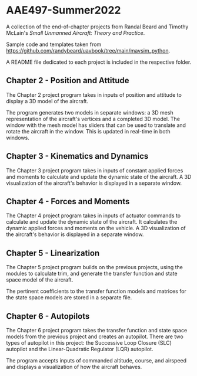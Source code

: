 # AAE497-Summer2022
A collection of the end-of-chapter projects from Randal Beard and Timothy McLain's *Small Unmanned Aircraft: Theory and Practice*.

Sample code and templates taken from https://github.com/randybeard/uavbook/tree/main/mavsim_python.

A README file dedicated to each project is included in the respective folder.

## Chapter 2 - Position and Attitude
The Chapter 2 project program takes in inputs of position and attitude to display a 3D model of the aircraft. 

The program generates two models in separate windows: a 3D mesh representation of the aircraft's vertices and a completed 3D model.
The window with the mesh model has sliders that can be used to translate and rotate the aircraft in the window.
This is updated in real-time in both windows.

## Chapter 3 - Kinematics and Dynamics
The Chapter 3 project program takes in inputs of constant applied forces and moments to calculate and update the dynamic state of the aircraft.
A 3D visualization of the aircraft's behavior is displayed in a separate window.

## Chapter 4 - Forces and Moments
The Chapter 4 project program takes in inputs of actuator commands to calculate and update the dynamic state of the aircraft.
It calculates the dynamic applied forces and moments on the vehicle.
A 3D visualization of the aircraft's behavior is displayed in a separate window.

## Chapter 5 - Linearization
The Chapter 5 project program builds on the previous projects, using the modules to calculate trim, and generate the transfer function and state space model of the aircraft.

The pertinent coefficients to the transfer function models and matrices for the state space models are stored in a separate file.

## Chapter 6 - Autopilots
The Chapter 6 project program takes the transfer function and state space models from the previous project and creates an autopilot. There are two types of autopilot in this project: the Successive Loop Closure (SLC) autopilot and the Linear-Quadratic Regulator (LQR) autopilot. 

The program accepts inputs of commanded altitude, course, and airspeed and displays a visualization of how the aircraft behaves. 
